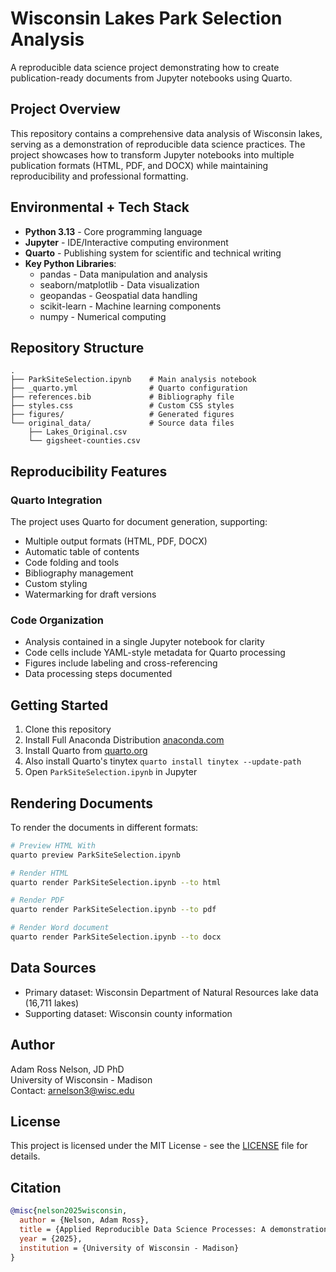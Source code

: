 # Wisconsin Lakes Park Selection Analysis

A reproducible data science project demonstrating how to create publication-ready documents from Jupyter notebooks using Quarto.

## Project Overview

This repository contains a comprehensive data analysis of Wisconsin lakes, serving as a demonstration of reproducible data science practices. The project showcases how to transform Jupyter notebooks into multiple publication formats (HTML, PDF, and DOCX) while maintaining reproducibility and professional formatting.

## Environmental + Tech Stack

- **Python 3.13** - Core programming language
- **Jupyter** - IDE/Interactive computing environment
- **Quarto** - Publishing system for scientific and technical writing
- **Key Python Libraries**:
  - pandas - Data manipulation and analysis
  - seaborn/matplotlib - Data visualization
  - geopandas - Geospatial data handling
  - scikit-learn - Machine learning components
  - numpy - Numerical computing

## Repository Structure

```
.
├── ParkSiteSelection.ipynb    # Main analysis notebook
├── _quarto.yml                # Quarto configuration
├── references.bib             # Bibliography file
├── styles.css                 # Custom CSS styles
├── figures/                   # Generated figures
└── original_data/             # Source data files
    ├── Lakes_Original.csv
    └── gigsheet-counties.csv
```

## Reproducibility Features

### Quarto Integration

The project uses Quarto for document generation, supporting:
- Multiple output formats (HTML, PDF, DOCX)
- Automatic table of contents
- Code folding and tools
- Bibliography management
- Custom styling
- Watermarking for draft versions

### Code Organization

- Analysis contained in a single Jupyter notebook for clarity
- Code cells include YAML-style metadata for Quarto processing
- Figures include labeling and cross-referencing
- Data processing steps documented

## Getting Started

1. Clone this repository
2. Install Full Anaconda Distribution [anaconda.com](https://www.anaconda.com/download)
3. Install Quarto from [quarto.org](https://quarto.org)
4. Also install Quarto's tinytex `quarto install tinytex --update-path`
5. Open `ParkSiteSelection.ipynb` in Jupyter

## Rendering Documents

To render the documents in different formats:

```bash
# Preview HTML With
quarto preview ParkSiteSelection.ipynb

# Render HTML
quarto render ParkSiteSelection.ipynb --to html

# Render PDF
quarto render ParkSiteSelection.ipynb --to pdf

# Render Word document
quarto render ParkSiteSelection.ipynb --to docx
```

## Data Sources

- Primary dataset: Wisconsin Department of Natural Resources lake data (16,711 lakes)
- Supporting dataset: Wisconsin county information

## Author

Adam Ross Nelson, JD PhD  
University of Wisconsin - Madison  
Contact: arnelson3@wisc.edu

## License

This project is licensed under the MIT License - see the [LICENSE](LICENSE) file for details.

## Citation

```bibtex
@misc{nelson2025wisconsin,
  author = {Nelson, Adam Ross},
  title = {Applied Reproducible Data Science Processes: A demonstration using data from Wisconsin lakes},
  year = {2025},
  institution = {University of Wisconsin - Madison}
}
